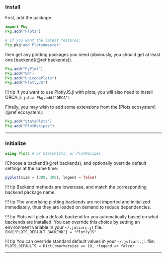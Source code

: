 
### Install

First, add the package

```julia
import Pkg
Pkg.add("Plots")

# if you want the latest features:
Pkg.pkg"add Plots#master"
```

then get any plotting packages you need (obviously, you should get at least one [backend](@ref backends)).

```julia
Pkg.add("PyPlot")
Pkg.add("GR")
Pkg.add("UnicodePlots")
Pkg.add("PlotlyJS")
```

!!! tip
    If you want to use PlotlyJS.jl with plots, you will also need to install ORCA.jl:
    ```julia
    Pkg.add("ORCA")
    ```
    
Finally, you may wish to add some extensions from the [Plots ecosystem](@ref ecosystem):

```julia
Pkg.add("StatsPlots")
Pkg.add("PlotRecipes")
```

---

### Initialize

```julia
using Plots # or StatsPlots, or PlotRecipes
```

[Choose a backend](@ref backends), and optionally override default settings at the same time:

```julia
pyplot(size = (300, 300), legend = false)
```

!!! tip
    Backend methods are lowercase, and match the corresponding backend package name.

!!! tip
    The underlying plotting backends are not imported and initialized immediately, thus they are loaded on demand to reduce dependencies.

!!! tip
    Plots will pick a default backend for you automatically based on what backends are installed. You can override this choice by setting an environment variable in your `~/.juliarc.jl` file: `ENV["PLOTS_DEFAULT_BACKEND"] = "PlotlyJS"`

!!! tip
    You can override standard default values in your `~/.juliarc.jl` file: `PLOTS_DEFAULTS = Dict(:markersize => 10, :legend => false)`


---
